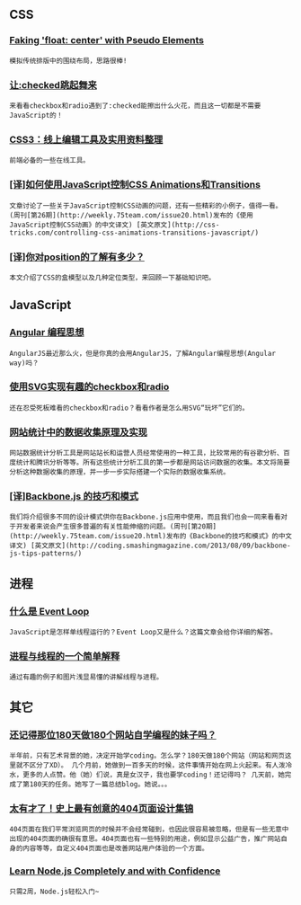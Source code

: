 
## CSS

### [Faking 'float: center' with Pseudo Elements](http://css-tricks.com/float-center/)

    模拟传统排版中的围绕布局，思路很棒!

### [让:checked跳起舞来](http://www.thecssninja.com/talks/cssconf/)

    来看看checkbox和radio遇到了:checked能擦出什么火花，而且这一切都是不需要JavaScript的！

### [CSS3：线上编辑工具及实用资料整理](http://www.cnblogs.com/feng524822/p/3385471.html)

    前端必备的一些在线工具。

### [[译]如何使用JavaScript控制CSS Animations和Transitions](http://hszy00232.blog.163.com/blog/static/4302275320139219584567/)

    文章讨论了一些关于JavaScript控制CSS动画的问题，还有一些精彩的小例子，值得一看。(周刊[第26期](http://weekly.75team.com/issue20.html)发布的《使用JavaScript控制CSS动画》的中文译文) [英文原文](http://css-tricks.com/controlling-css-animations-transitions-javascript/)

### [[译]你对position的了解有多少？](http://www.cnblogs.com/WhiteCusp/p/3365543.html)

    本文介绍了CSS的盒模型以及几种定位类型，来回顾一下基础知识吧。

## JavaScript

### [Angular 编程思想](http://www.oschina.net/translate/the-angular-way)

    AngularJS最近那么火，但是你真的会用AngularJS，了解Angular编程思想(Angular way)吗？

### [使用SVG实现有趣的checkbox和radio](http://tympanus.net/codrops/2013/10/15/animated-checkboxes-and-radio-buttons-with-svg/?utm_source=CSS-Weekly&utm_campaign=Issue-81&utm_medium=web)

    还在忍受死板难看的checkbox和radio？看看作者是怎么用SVG“玩坏”它们的。

### [网站统计中的数据收集原理及实现](http://blog.codinglabs.org/articles/how-web-analytics-data-collection-system-work.html)

    网站数据统计分析工具是网站站长和运营人员经常使用的一种工具，比较常用的有谷歌分析、百度统计和腾讯分析等等。所有这些统计分析工具的第一步都是网站访问数据的收集。本文将简要分析这种数据收集的原理，并一步一步实际搭建一个实际的数据收集系统。

### [[译]Backbone.js 的技巧和模式](http://www.oschina.net/translate/backbone-js-tips-patterns)

    我们将介绍很多不同的设计模式供你在Backbone.js应用中使用，而且我们也会一同来看看对于开发者来说会产生很多普遍的有关性能伸缩的问题。(周刊[第20期](http://weekly.75team.com/issue20.html)发布的《Backbone的技巧和模式》的中文译文) [英文原文](http://coding.smashingmagazine.com/2013/08/09/backbone-js-tips-patterns/)

## 进程

### [什么是 Event Loop](http://www.ruanyifeng.com/blog/2013/10/event_loop.html)

    JavaScript是怎样单线程运行的？Event Loop又是什么？这篇文章会给你详细的解答。

### [进程与线程的一个简单解释](http://www.ruanyifeng.com/blog/2013/04/processes_and_threads.html)

    通过有趣的例子和图片浅显易懂的讲解线程与进程。

## 其它

### [还记得那位180天做180个网站自学编程的妹子吗？](http://www.ituring.com.cn/article/58365)

    半年前，只有艺术背景的她，决定开始学coding。怎么学？180天做180个网站（网站和网页这里就不区分了XD）。 几个月前，她做到一百多天的时候，这件事情开始在网上火起来。有人泼冷水，更多的人点赞。他（她）们说，真是女汉子，我也要学coding！还记得吗？ 几天前，她完成了第180天的任务。她写了一篇总结blog。她说。。。

### [太有才了！史上最有创意的404页面设计集锦](http://www.cnblogs.com/lhb25/archive/2012/11/26/404-error-pages-psd-template.html)

    404页面在我们平常浏览网页的时候并不会经常碰到，也因此很容易被忽略，但是有一些无意中出现的404页面的确很有意思。404页面也有一些特别的用途，例如显示公益广告，推广网站自身的内容等等，自定义404页面也是改善网站用户体验的一个方面。

### [Learn Node.js Completely and with Confidence](http://javascriptissexy.com/learn-node-js-completely-and-with-confidence/)

    只需2周，Node.js轻松入门~
